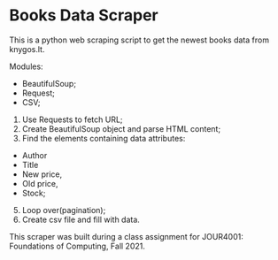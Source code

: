 <h1>Books Data Scraper</h1>

This is a python web scraping script to get the newest books data from knygos.lt.

Modules:
- BeautifulSoup;
- Request;
- CSV;

1. Use Requests to fetch URL;
2. Create BeautifulSoup object and parse HTML content;
3. Find the elements containing data attributes: 
 - Author
 - Title
 - New price,
 - Old price,
 - Stock;
5. Loop over(pagination);
6. Create csv file and fill with data.

This scraper was built during a class assignment for JOUR4001: Foundations of Computing, Fall 2021.
